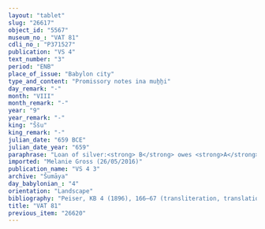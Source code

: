 ```yaml
---
layout: "tablet"
slug: "26617"
object_id: "5567"
museum_no_: "VAT 81"
cdli_no_: "P371527"
publication: "VS 4"
text_number: "3"
period: "ENB"
place_of_issue: "Babylon city"
type_and_content: "Promissory notes ina muẖẖi"
day_remark: "-"
month: "VIII"
month_remark: "-"
year: "9"
year_remark: "-"
king: "Ššu"
king_remark: "-"
julian_date: "659 BCE"
julian_date_year: "659"
paraphrase: "Loan of silver:<strong> B</strong> owes <strong>A</strong> 1/2 mina of silver. It is an interest-free loan (<em>hubuttūtu</em>): Within the period of one year (<em>ṭuppi</em>), there will be no interest (<em>hubullu</em>). If he fails to pay within one year, the debt will bear a monthly interest of &frac12; shekel (10% p.a.) from Ta&scaron;rīt (VII) of &Scaron;ama&scaron;-&scaron;umu-ukin 10<sup>th</sup> year on. 7 witnesses and the scribe.<br /> &nbsp;<br /> <strong>A</strong> = &Scaron;umāya; <strong>B</strong> = Tukultu; Scribe = Balāṭu//Ahhēˀu<br /> &nbsp;<br /> &nbsp;"
imported: "Melanie Gross (26/05/2016)"
publication_name: "VS 4 3"
archive: "Šumāya"
day_babylonian_: "4"
orientation: "Landscape"
bibliography: "Peiser, KB 4 (1896), 166–67 (transliteration, translation); San Nicolò and Ungnad, NRV no. 160 (translation, notes). Mentioned in van Driel, ZA 79, 113."
title: "VAT 81"
previous_item: "26620"
---
```

